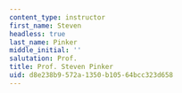 ```yaml
---
content_type: instructor
first_name: Steven
headless: true
last_name: Pinker
middle_initial: ''
salutation: Prof.
title: Prof. Steven Pinker
uid: d8e238b9-572a-1350-b105-64bcc323d658
---
```

